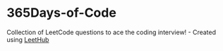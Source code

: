 # 365Days-of-Code
Collection of LeetCode questions to ace the coding interview! - Created using [LeetHub](https://github.com/QasimWani/LeetHub)
